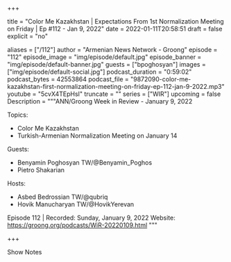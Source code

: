 
+++

title = "Color Me Kazakhstan | Expectations From 1st Normalization Meeting on Friday | Ep #112 - Jan 9, 2022"
date = 2022-01-11T20:58:51
draft = false
explicit = "no"

aliases = ["/112"]
author = "Armenian News Network - Groong"
episode = "112"
episode_image = "img/episode/default.jpg"
episode_banner = "img/episode/default-banner.jpg"
guests = ["bpoghosyan"]
images = ["img/episode/default-social.jpg"]
podcast_duration = "0:59:02"
podcast_bytes = 42553864
podcast_file = "9872090-color-me-kazakhstan-first-normalization-meeting-on-friday-ep-112-jan-9-2022.mp3"
youtube = "5cvX4TEpHsI"
truncate = ""
series = ["WIR"]
upcoming = false
Description = """ANN/Groong Week in Review - January 9, 2022

Topics:
* Color Me Kazakhstan
* Turkish-Armenian Normalization Meeting on January 14

Guests:
* Benyamin Poghosyan TW/@Benyamin_Poghos
* Pietro Shakarian

Hosts:
* Asbed Bedrossian TW/@qubriq
* Hovik Manucharyan TW/@HovikYerevan

Episode 112 | Recorded: Sunday, January 9, 2022
Website: https://groong.org/podcasts/WiR-20220109.html
"""

+++

Show Notes

